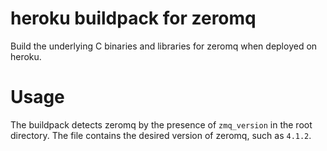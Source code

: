 heroku buildpack for zeromq
===

Build the underlying C binaries and libraries for zeromq
when deployed on heroku.

# Usage

The buildpack detects zeromq by the presence of `zmq_version`
in the root directory. The file contains the desired version
of zeromq, such as `4.1.2`.

